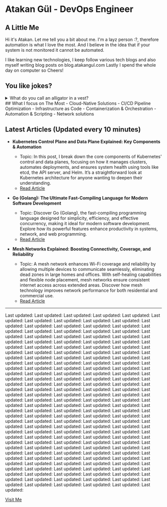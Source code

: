 # Atakan Gül - DevOps Engineer

## A Little Me
Hi it's Atakan. Let me tell you a bit about me. I'm a layz person :?, therefore automation is what I love the most. And I believe in the idea that if your system is not monitored it cannot be automated. 

I like learning new technologies, I keep follow various tech blogs and also myself writing blog posts on blog.atakangul.com Lastly I spend the whole day on computer so Cheers!

## You like jokes?
<details>
  <summary>What do you call an alligator in a vest?</summary>
  
  An in-vest-igator!
</details>
## What I focus on The Most
- Cloud-Native Solutions
- CI/CD Pipeline Optimization
- Infrastructure as Code
- Containerization & Orchestration
- Automation & Scripting
- Network solutions

## Latest Articles (Updated every 10 minutes)
- **Kubernetes Control Plane and Data Plane Explained: Key Components & Automation**
  - Topic: In this post, I break down the core components of Kubernetes' control and data planes, focusing on how it manages clusters, automates deployments, and ensures system health using tools like etcd, the API server, and Helm. It’s a straightforward look at Kubernetes architecture for anyone wanting to deepen their understanding.
  - [Read Article](https://atakangul.com/blogs/kubernetes-control-data-plane)
 
- **Go (Golang): The Ultimate Fast-Compiling Language for Modern Software Development**
  - Topic: Discover Go (Golang), the fast-compiling programming language designed for simplicity, efficiency, and effective concurrency, making it ideal for modern software development. Explore how its powerful features enhance productivity in systems, network, and web programming.
  - [Read Article](https://atakangul.com/blogs/go-golang-fast-compilation)
 
- **Mesh Networks Explained: Boosting Connectivity, Coverage, and Reliability**
  - Topic: A mesh network enhances Wi-Fi coverage and reliability by allowing multiple devices to communicate seamlessly, eliminating dead zones in large homes and offices. With self-healing capabilities and flexible node placement, mesh networks ensure consistent internet access across extended areas. Discover how mesh technology improves network performance for both residential and commercial use.
  - [Read Article](https://atakangul.com/blogs/mesh-networks-boost-connectivity-reliability)
---
Last updated: 
Last updated: 
Last updated: 
Last updated: 
Last updated: 
Last updated: 
Last updated: 
Last updated: 
Last updated: 
Last updated: 
Last updated: 
Last updated: 
Last updated: 
Last updated: 
Last updated: 
Last updated: 
Last updated: 
Last updated: 
Last updated: 
Last updated: 
Last updated: 
Last updated: 
Last updated: 
Last updated: 
Last updated: 
Last updated: 
Last updated: 
Last updated: 
Last updated: 
Last updated: 
Last updated: 
Last updated: 
Last updated: 
Last updated: 
Last updated: 
Last updated: 
Last updated: 
Last updated: 
Last updated: 
Last updated: 
Last updated: 
Last updated: 
Last updated: 
Last updated: 
Last updated: 
Last updated: 
Last updated: 
Last updated: 
Last updated: 
Last updated: 
Last updated: 
Last updated: 
Last updated: 
Last updated: 
Last updated: 
Last updated: 
Last updated: 
Last updated: 
Last updated: 
Last updated: 
Last updated: 
Last updated: 
Last updated: 
Last updated: 
Last updated: 
Last updated: 
Last updated: 
Last updated: 
Last updated: 
Last updated: 
Last updated: 
Last updated: 
Last updated: 
Last updated: 
Last updated: 
Last updated: 
Last updated: 
Last updated: 
Last updated: 
Last updated: 
Last updated: 
Last updated: 
Last updated: 
Last updated: 
Last updated: 
Last updated: 
Last updated: 
Last updated: 
Last updated: 
Last updated: 
Last updated: 
Last updated: 
Last updated: 
Last updated: 
Last updated: 
Last updated: 
Last updated: 
Last updated: 
Last updated: 
Last updated: 
Last updated: 
Last updated: 
Last updated: 
Last updated: 
Last updated: 
Last updated: 
Last updated: 
Last updated: 
Last updated: 
Last updated: 
Last updated: 
Last updated: 
Last updated: 
Last updated: 
Last updated: 
Last updated: 
Last updated: 
Last updated: 
Last updated: 
Last updated: 
Last updated: 
Last updated: 
Last updated: 
Last updated: 
Last updated: 
Last updated: 
Last updated: 
Last updated: 
Last updated: 
Last updated: 
Last updated: 
Last updated: 
Last updated: 
Last updated: 
Last updated: 
Last updated: 
Last updated: 
Last updated: 
Last updated: 
Last updated: 
Last updated: 
Last updated: 
Last updated: 
Last updated: 
Last updated: 
Last updated: 
Last updated: 
Last updated: 
Last updated: 
Last updated: 
Last updated: 
Last updated: 
Last updated: 
Last updated: 
Last updated: 
Last updated: 
Last updated: 
Last updated: 
Last updated: 
Last updated: 
Last updated: 
Last updated: 
Last updated: 
Last updated: 
Last updated: 
Last updated: 

[Visit Me](https://www.atakangul.com)
